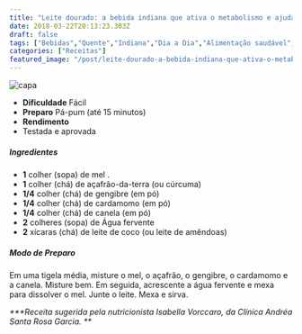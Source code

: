 ```yaml
---
title: "Leite dourado: a bebida indiana que ativa o metabolismo e ajuda a emagrecer"
date: 2018-03-22T20:13:23.303Z
draft: false
tags: ["Bebidas","Quente","Indiana","Dia a Dia","Alimentação saudável","Bebidas","Leite e derivados","Receitas"]
categories: ["Receitas"]
featured_image: "/post/leite-dourado-a-bebida-indiana-que-ativa-o-metabolismo-e-ajuda-a-emagrecer.2984e15e.jpg"
---
```


![capa](/post/leite-dourado-a-bebida-indiana-que-ativa-o-metabolismo-e-ajuda-a-emagrecer.2984e15e.jpg)

*   **Dificuldade** Fácil
*   **Preparo** Pá-pum (até 15 minutos)
*   **Rendimento**
*   Testada e aprovada
    

##### Ingredientes

*   **1** colher (sopa) de mel .
*   **1** colher (chá) de açafrão-da-terra (ou cúrcuma)
*   **1/4** colher (chá) de gengibre (em pó)
*   **1/4** colher (chá) de cardamomo (em pó)
*   **1/4** colher (chá) de canela (em pó)
*   **2** colheres (sopa) de Água fervente
*   **2** xícaras (chá) de leite de coco (ou leite de amêndoas)

##### Modo de Preparo

Em uma tigela média, misture o mel, o açafrão, o gengibre, o cardamomo e a canela. Misture bem. Em seguida, acrescente a água fervente e mexa para dissolver o mel. Junte o leite. Mexa e sirva.

_***Receita sugerida pela nutricionista Isabella Vorccaro, da Clínica Andréa Santa Rosa Garcia. **_
